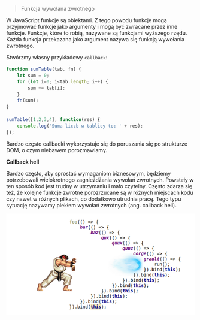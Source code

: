 > Funkcja wywołana zwrotnego

W JavaScript funkcje są obiektami. Z tego powodu funkcje mogą przyjmować funkcje jako argumenty i mogą być zwracane przez inne funkcje. Funkcje, które to robią, nazywane są funkcjami wyższego rzędu. Każda funkcja przekazana jako argument nazywa się funkcją wywołania zwrotnego.

Stwórzmy własny przykładowy `callback`:

```js
function sumTable(tab, fn) {
    let sum = 0;
    for (let i=0; i<tab.length; i++) {
        sum += tab[i];
    }
    fn(sum);
}

sumTable([1,2,3,4], function(res) {
    console.log('Suma liczb w tablicy to: ' + res);
});
```

Bardzo często callbacki wykorzystuje się do poruszania się po strukturze DOM, o czym niebawem porozmawiamy.

**Callback hell**

Bardzo często, aby sprostać wymaganiom biznesowym, będziemy potrzebowali wielokrotnego zagnieżdżania wywołań zwrotnych.
Powstały w ten sposób kod jest trudny w utrzymaniu i mało czytelny. 
Często zdarza się też, że kolejne funkcje zwrotne porozrzucane są w różnych miejscach kodu czy nawet w różnych plikach, co dodatkowo utrudnia pracę. 
Tego typu sytuację nazywamy piekłem wywołań zwrotnych (ang. callback hell).

![callback-hell](callback-hell.png)
